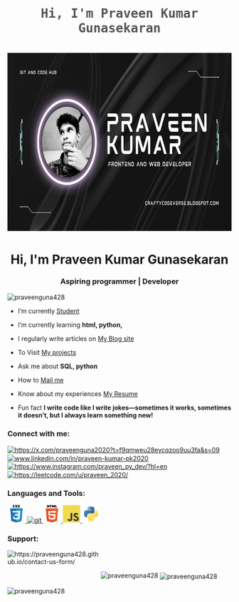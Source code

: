 <h1 align="center" style="font-family: Humanist Sans-Serif, Monospace; color:#555;" font-weight: bold;">Hi, I'm Praveen Kumar Gunasekaran</h1>
<h1 align="center"> <img src="https://github.com/Praveenguna428/img-hub/blob/main/github%20profile%20banner.jpeg?raw=true" alt="html" width="1000" height="400"/></h1>

<h1 align="center">Hi, I'm Praveen Kumar Gunasekaran</h1>
<h3 align="center">Aspiring programmer | Developer</h3>

<p align="left"> <img src="https://komarev.com/ghpvc/?username=praveenguna428&label=Profile%20views&color=0e75b6&style=flat" alt="praveenguna428" /> </p>

- I’m currently [Student](https://docs.google.com/document/d/e/2PACX-1vT4QwxNh6YjFcStfpBFNJf4FbRg45BrhrLT4-JE2EAXdyBI7mB5UouujkLKMfPeaOhS-YlzNwW0JA8r/pub)

- I’m currently learning **html, python,**

- I regularly write articles on [My Blog site](http://craftycodeverse.blogspot.com)

- To Visit [My projects](https://craftycodeverse.blogspot.com/p/projects.html)

- Ask me about **SQL, python**

- How to [Mail me](mailto:praveenguna428@gmail.com) 

- Know about my experiences [My Resume](https://docs.google.com/document/d/e/2PACX-1vT4QwxNh6YjFcStfpBFNJf4FbRg45BrhrLT4-JE2EAXdyBI7mB5UouujkLKMfPeaOhS-YlzNwW0JA8r/pub)

- Fun fact **I write code like I write jokes—sometimes it works, sometimes it doesn’t, but I always learn something new!**

<h3 align="left">Connect with me:</h3>
<p align="left">
<a href="https://twitter.com/https://x.com/praveenguna2020?t=f9qmweu28eycqzoo9uu3fa&s=09" target="blank"><img align="center" src="https://raw.githubusercontent.com/rahuldkjain/github-profile-readme-generator/master/src/images/icons/Social/twitter.svg" alt="https://x.com/praveenguna2020?t=f9qmweu28eycqzoo9uu3fa&s=09" height="30" width="40" /></a>
<a href="https://linkedin.com/in/www.linkedin.com/in/praveen-kumar-pk2020" target="blank"><img align="center" src="https://raw.githubusercontent.com/rahuldkjain/github-profile-readme-generator/master/src/images/icons/Social/linked-in-alt.svg" alt="www.linkedin.com/in/praveen-kumar-pk2020" height="30" width="40" /></a>
<a href="https://instagram.com/https://www.instagram.com/praveen_py_dev/?hl=en" target="blank"><img align="center" src="https://raw.githubusercontent.com/rahuldkjain/github-profile-readme-generator/master/src/images/icons/Social/instagram.svg" alt="https://www.instagram.com/praveen_py_dev/?hl=en" height="30" width="40" /></a>
<a href="https://www.leetcode.com/https://leetcode.com/u/praveen_2020/" target="blank"><img align="center" src="https://raw.githubusercontent.com/rahuldkjain/github-profile-readme-generator/master/src/images/icons/Social/leet-code.svg" alt="https://leetcode.com/u/praveen_2020/" height="30" width="40" /></a>
</p>

<h3 align="left">Languages and Tools:</h3>
<p align="left"> <a href="https://www.w3schools.com/css/" target="_blank" rel="noreferrer"> <img src="https://raw.githubusercontent.com/devicons/devicon/master/icons/css3/css3-original-wordmark.svg" alt="css3" width="40" height="40"/> </a> <a href="https://git-scm.com/" target="_blank" rel="noreferrer"> <img src="https://www.vectorlogo.zone/logos/git-scm/git-scm-icon.svg" alt="git" width="40" height="40"/> </a> <a href="https://www.w3.org/html/" target="_blank" rel="noreferrer"> <img src="https://raw.githubusercontent.com/devicons/devicon/master/icons/html5/html5-original-wordmark.svg" alt="html5" width="40" height="40"/> </a> <a href="https://developer.mozilla.org/en-US/docs/Web/JavaScript" target="_blank" rel="noreferrer"> <img src="https://raw.githubusercontent.com/devicons/devicon/master/icons/javascript/javascript-original.svg" alt="javascript" width="40" height="40"/> </a> <a href="https://www.python.org" target="_blank" rel="noreferrer"> <img src="https://raw.githubusercontent.com/devicons/devicon/master/icons/python/python-original.svg" alt="python" width="40" height="40"/> </a> </p>

<h3 align="left">Support:</h3>
<p><a href="https://www.buymeacoffee.com/https://praveenguna428.github.io/contact-us-form/"> <img align="left" src=" https://static.vecteezy.com/system/resources/previews/009/380/008/non_2x/contact-us-buttons-clipart-design-illustration-free-png.png" height="50" width="210" alt="https://praveenguna428.github.io/contact-us-form/" /></a></p><br><br>
<a>
<p><img align="left" src="https://github-readme-stats.vercel.app/api/top-langs?username=praveenguna428&show_icons=true&locale=en&layout=compact" alt="praveenguna428" /></p>

<p>&nbsp;<img align="center" src="https://github-readme-stats.vercel.app/api?username=praveenguna428&show_icons=true&locale=en" alt="praveenguna428" /></p>

<p><img align="center" src="https://github-readme-streak-stats.herokuapp.com/?user=praveenguna428&" alt="praveenguna428" /></p></a>
